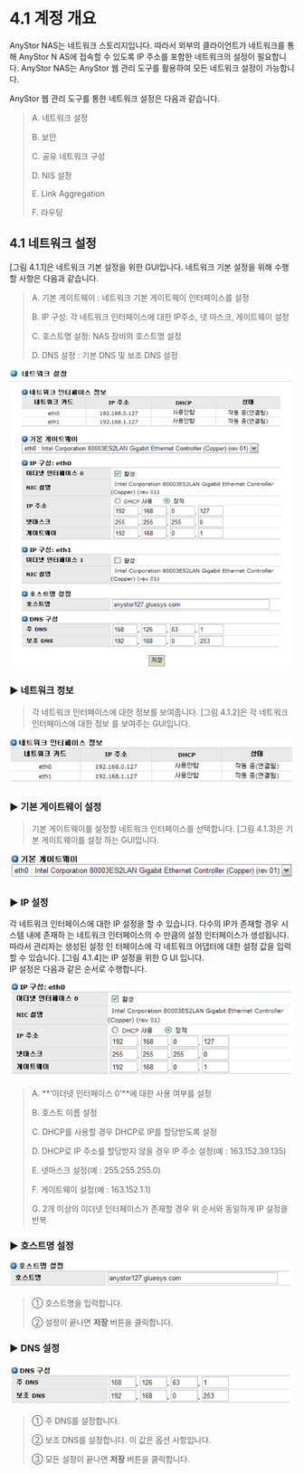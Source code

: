 # 4.1 계정 개요

AnyStor NAS는 네트워크 스토리지입니다. 따라서 외부의 클라이언트가 네트워크를 통해 AnyStor N AS에 접속할 수 있도록 IP 주소를 포함한 네트워크의 설정이 필요합니다. AnyStor NAS는 AnyStor 웹 관리 도구를 활용하여 모든 네트워크 설정이 가능합니다.

AnyStor 웹 관리 도구를 통한 네트워크 설정은 다음과 같습니다.

> A. 네트워크 설정
>
> B. 보안
>
> C. 공유 네트워크 구성
>
> D. NIS 설정
>
> E. Link Aggregation
>
> F. 라우팅

## 4.1 네트워크 설정

\[그림 4.1.1\]은 네트워크 기본 설정을 위한 GUI입니다. 네트워크 기본 설정을 위해 수행할 사항은 다음과 같습니다.

> A. 기본 게이트웨이 : 네트워크 기본 게이트웨이 인터페이스를 설정
>
> B. IP 구성: 각 네트워크 인터페이스에 대한 IP주소, 넷 마스크, 게이트웨이 설정
>
> C. 호스트명 설정: NAS 장비의 호스트명 설정
>
> D. DNS 설정 : 기본 DNS 및 보조 DNS 설정

![\[ &#xADF8;&#xB9BC; 4.1.1 &#xB124;&#xD2B8;&#xC6CC;&#xD06C; &#xAE30;&#xBCF8; &#xC124;&#xC815;&#xC744; &#xC704;&#xD55C; GUI \]](../.gitbook/assets/netset1.png)

### ▶ 네트워크 정보

> 각 네트워크 인터페이스에 대한 정보를 보여줍니다. \[그림 4.1.2\]은 각 네트워크 인터페이스에 대한 정보 를 보여주는 GUI입니다.

![\[ &#xADF8;&#xB9BC; 4.1.2 &#xB124;&#xD2B8;&#xC6CC;&#xD06C; &#xC778;&#xD130;&#xD398;&#xC774;&#xC2A4; &#xC815;&#xBCF4; \]](../.gitbook/assets/netset2.png)

### ▶ 기본 게이트웨이 설정

> 기본 게이트웨이를 설정할 네트워크 인터페이스를 선택합니다. \[그림 4.1.3\]은 기본 게이트웨이를 설정 하는 GUI입니다.

![\[ &#xADF8;&#xB9BC; 4.1.3 &#xAE30;&#xBCF8; &#xAC8C;&#xC774;&#xD2B8;&#xC6E8;&#xC774; &#xC124;&#xC815; \]](../.gitbook/assets/netset3.png)

### ▶ IP 설정

각 네트워크 인터페이스에 대한 IP 설정을 할 수 있습니다. 다수의 IP가 존재할 경우 시스템 내에 존재하 는 네트워크 인터페이스의 수 만큼의 설정 인터페이스가 생성됩니다. 따라서 관리자는 생성된 설정 인 터페이스에 각 네트워크 어댑터에 대한 설정 값을 입력할 수 있습니다. \[그림 4.1.4\]는 IP 설정을 위한 G UI 입니다.  
IP 설정은 다음과 같은 순서로 수행합니다.

![\[ &#xADF8;&#xB9BC; 4.1.4 IP &#xC124;&#xC815; \]](../.gitbook/assets/netset4.png)

> A. **‘이더넷 인터페이스 0’**에 대한 사용 여부를 설정
>
> B. 호스트 이름 설정
>
> C. DHCP를 사용할 경우 DHCP로 IP를 할당받도록 설정
>
> D. DHCP로 IP 주소를 할당받지 않을 경우 IP 주소 설정\(예 : 163.152.39.135\)
>
> E. 넷마스크 설정\(예 : 255.255.255.0\)
>
> F. 게이트웨이 설정\(예 : 163.152.1.1\)
>
> G. 2개 이상의 이더넷 인터페이스가 존재할 경우 위 순서와 동일하게 IP 설정을 반복

### ▶ 호스트명 설정

![\[ &#xADF8;&#xB9BC; 4.1.5 &#xD638;&#xC2A4;&#xD2B8;&#xBA85; &#xC124;&#xC815; \]](../.gitbook/assets/netset5.png)

> ① 호스트명을 입력합니다.
>
> ② 설정이 끝나면 **저장** 버튼을 클릭합니다.

### ▶ DNS 설정

![\[ &#xADF8;&#xB9BC; 4.1.6 DNS &#xC124;&#xC815; \]](../.gitbook/assets/netset6.png)

> ① 주 DNS를 설정합니다.
>
> ② 보조 DNS를 설정합니다. 이 값은 옵션 사항입니다.
>
> ③ 모든 설정이 끝나면 **저장** 버튼을 클릭합니다.

